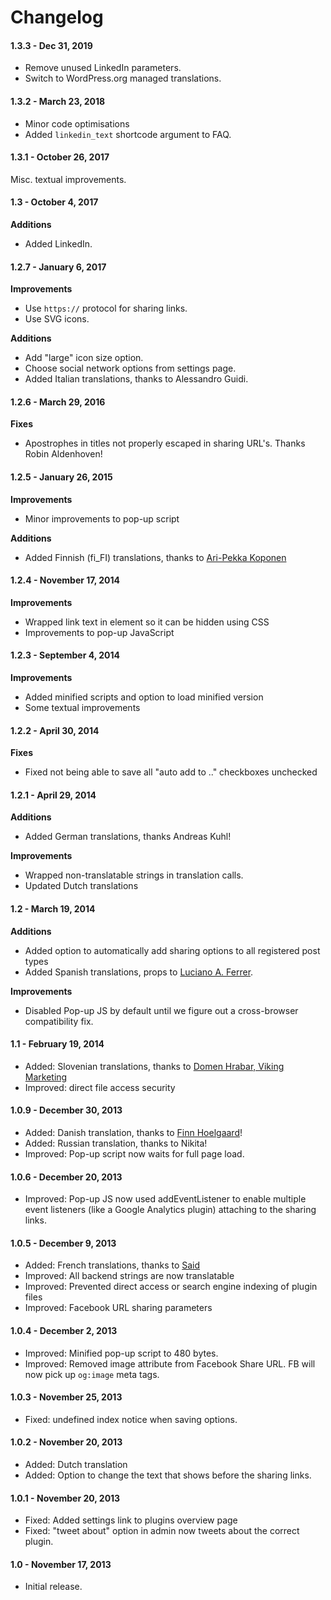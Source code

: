Changelog
===================

#### 1.3.3 - Dec 31, 2019

- Remove unused LinkedIn parameters.
- Switch to WordPress.org managed translations.


#### 1.3.2 - March 23, 2018

- Minor code optimisations
- Added `linkedin_text` shortcode argument to FAQ.


#### 1.3.1 - October 26, 2017

Misc. textual improvements.


#### 1.3 - October 4, 2017

**Additions**

- Added LinkedIn.


#### 1.2.7 - January 6, 2017

**Improvements**

- Use `https://` protocol for sharing links.
- Use SVG icons.

**Additions**

- Add "large" icon size option.
- Choose social network options from settings page.
- Added Italian translations, thanks to Alessandro Guidi.


#### 1.2.6 - March 29, 2016 

**Fixes**

- Apostrophes in titles not properly escaped in sharing URL's. Thanks Robin Aldenhoven!

#### 1.2.5 - January 26, 2015 

**Improvements**

- Minor improvements to pop-up script

**Additions**

- Added Finnish (fi_FI) translations, thanks to [Ari-Pekka Koponen](http://versi.fi/)


#### 1.2.4 - November 17, 2014 

**Improvements**

- Wrapped link text in element so it can be hidden using CSS
- Improvements to pop-up JavaScript

#### 1.2.3 - September 4, 2014 

**Improvements**

- Added minified scripts and option to load minified version
- Some textual improvements

#### 1.2.2 - April 30, 2014 

**Fixes**

- Fixed not being able to save all "auto add to .." checkboxes unchecked

#### 1.2.1 - April 29, 2014 
**Additions**

- Added German translations, thanks Andreas Kuhl!

**Improvements**

- Wrapped non-translatable strings in translation calls.
- Updated Dutch translations

#### 1.2 - March 19, 2014 
**Additions**

- Added option to automatically add sharing options to all registered post types
- Added Spanish translations, props to [Luciano A. Ferrer](http://cbasites.net/).

**Improvements**

- Disabled Pop-up JS by default until we figure out a cross-browser compatibility fix.

#### 1.1 - February 19, 2014 
- Added: Slovenian translations, thanks to [Domen Hrabar, Viking Marketing](http://www.vikingmarketing.si/)
- Improved: direct file access security


#### 1.0.9 - December 30, 2013 
- Added: Danish translation, thanks to [Finn Hoelgaard](http://fhn.dk/)!
- Added: Russian translation, thanks to Nikita!
- Improved: Pop-up script now waits for full page load.

#### 1.0.6 - December 20, 2013 
- Improved: Pop-up JS now used addEventListener to enable multiple event listeners (like a Google Analytics plugin) attaching to the sharing links.

#### 1.0.5 - December 9, 2013 
- Added: French translations, thanks to [Said](http://www.ninapeople.com/)
- Improved: All backend strings are now translatable
- Improved: Prevented direct access or search engine indexing of plugin files
- Improved: Facebook URL sharing parameters

#### 1.0.4 - December 2, 2013 
- Improved: Minified pop-up script to 480 bytes.
- Improved: Removed image attribute from Facebook Share URL. FB will now pick up `og:image` meta tags.

#### 1.0.3 - November 25, 2013 
- Fixed: undefined index notice when saving options.

#### 1.0.2 - November 20, 2013 

- Added: Dutch translation
- Added: Option to change the text that shows before the sharing links.

#### 1.0.1 - November 20, 2013 

- Fixed: Added settings link to plugins overview page
- Fixed: "tweet about" option in admin now tweets about the correct plugin.

#### 1.0 - November 17, 2013 

- Initial release.
